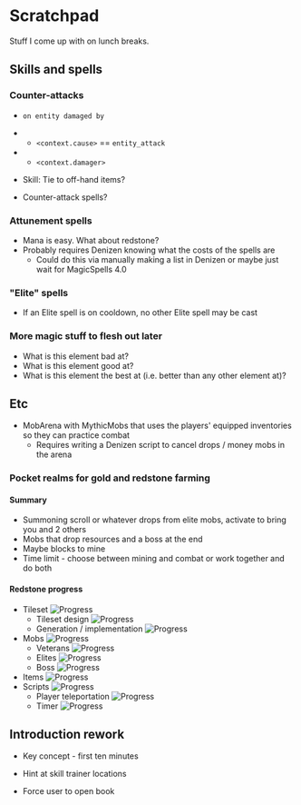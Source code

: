 # Scratchpad

Stuff I come up with on lunch breaks.

## Skills and spells

### Counter-attacks

* `on entity damaged by`
* * `<context.cause>` == `entity_attack`
* * `<context.damager>`

* Skill: Tie to off-hand items?
* Counter-attack spells?

### Attunement spells

* Mana is easy. What about redstone?
* Probably requires Denizen knowing what the costs of the spells are
  * Could do this via manually making a list in Denizen or maybe just wait for MagicSpells 4.0

### "Elite" spells

* If an Elite spell is on cooldown, no other Elite spell may be cast

### More magic stuff to flesh out later

* What is this element bad at?
* What is this element good at?
* What is this element the best at (i.e. better than any other element at)?

## Etc

* MobArena with MythicMobs that uses the players' equipped inventories so they can practice combat
  * Requires writing a Denizen script to cancel drops / money mobs in the arena

### Pocket realms for gold and redstone farming

#### Summary
  * Summoning scroll or whatever drops from elite mobs, activate to bring you and 2 others
  * Mobs that drop resources and a boss at the end
  * Maybe blocks to mine
  * Time limit - choose between mining and combat or work together and do both
#### Redstone progress
  * Tileset ![Progress](http://progressed.io/bar/60)
    * Tileset design ![Progress](http://progressed.io/bar/80)
    * Generation / implementation ![Progress](http://progressed.io/bar/0)
  * Mobs ![Progress](http://progressed.io/bar/0)
    * Veterans ![Progress](http://progressed.io/bar/0)
    * Elites ![Progress](http://progressed.io/bar/0)
    * Boss ![Progress](http://progressed.io/bar/0)
  * Items ![Progress](http://progressed.io/bar/0)
  * Scripts ![Progress](http://progressed.io/bar/0)
    * Player teleportation ![Progress](http://progressed.io/bar/0)
    * Timer ![Progress](http://progressed.io/bar/0)

## Introduction rework

* Key concept - first ten minutes

* Hint at skill trainer locations

* Force user to open book
